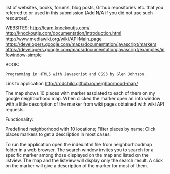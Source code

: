list of websites, books, forums, blog posts, Github repositories etc. that you referred to or used in this submission (Add N/A if you did not use such resources).

WEBSITES:
	http://learn.knockoutjs.com/
	http://knockoutjs.com/documentation/introduction.html
	http://www.mediawiki.org/wiki/API:Main_page
	https://developers.google.com/maps/documentation/javascript/markers
	https://developers.google.com/maps/documentation/javascript/examples/infowindow-simple

BOOK:

	Programming in HTML5 with Javascript and CSS3 by Glen Johnson.



Link to application http://rodchild.github.io/neighborhood-map/

The map shows 10 places with marker assoiated to each of them on my google neighborhood map. When clicked the marker open an info window with a little description of the marker from  wiki pages obtained with wiki API requests.

Functionality:

Predefined neighborhood with 10 locations;
Filter places by name;
Click places markers to get a description in most cases;

To run the application open the index.html file from neighborhoodmap folder in a web browser. The search window invites you to search for a specific marker among those displayed on the map and listed on the listview. The map and the listview will display only the search result. A click on the marker will give a description of the marker for most of them.


